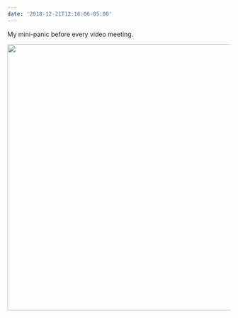 ```yaml
---
date: '2018-12-21T12:16:06-05:00'
---
```

My mini-panic before every video meeting.

<img src="/posts/uploads/2018/6e6ffc235f.jpg" width="600" height="600" alt="" />

